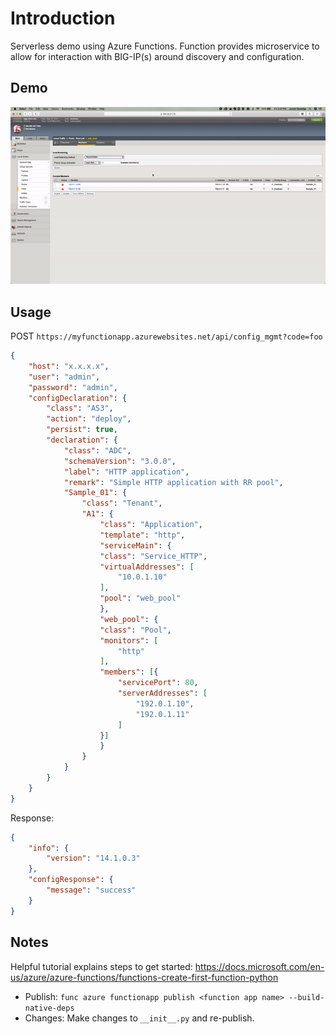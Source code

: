 # Introduction

Serverless demo using Azure Functions. Function provides microservice to allow for interaction with BIG-IP(s) around discovery and configuration.

## Demo

![Alt Text](demo.gif)

## Usage

POST `https://myfunctionapp.azurewebsites.net/api/config_mgmt?code=foo`

```json
{
	"host": "x.x.x.x",
	"user": "admin",
	"password": "admin",
	"configDeclaration": {
	    "class": "AS3",
	    "action": "deploy",
	    "persist": true,
	    "declaration": {
	        "class": "ADC",
	        "schemaVersion": "3.0.0",
	        "label": "HTTP application",
	        "remark": "Simple HTTP application with RR pool",
	        "Sample_01": {
	            "class": "Tenant",
	            "A1": {
	                "class": "Application",
	                "template": "http",
	                "serviceMain": {
	                "class": "Service_HTTP",
	                "virtualAddresses": [
	                    "10.0.1.10"
	                ],
	                "pool": "web_pool"
	                },
	                "web_pool": {
	                "class": "Pool",
	                "monitors": [
	                    "http"
	                ],
	                "members": [{
	                    "servicePort": 80,
	                    "serverAddresses": [
	                        "192.0.1.10",
	                        "192.0.1.11"
	                    ]
	                }]
	                }
	            }
	        }
	    }
	}
}
```

Response:

```json
{
    "info": {
        "version": "14.1.0.3"
    },
    "configResponse": {
        "message": "success"
    }
}
```

## Notes

Helpful tutorial explains steps to get started: https://docs.microsoft.com/en-us/azure/azure-functions/functions-create-first-function-python

- Publish: ```func azure functionapp publish <function app name> --build-native-deps```
- Changes: Make changes to `__init__.py` and re-publish.